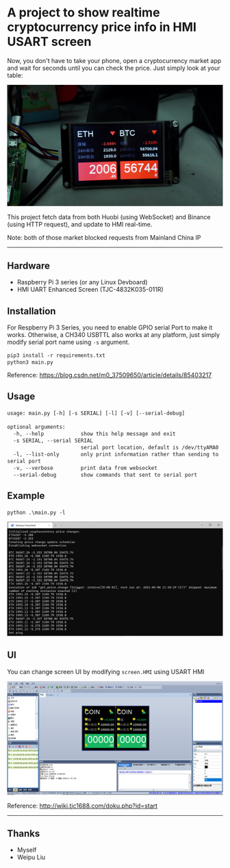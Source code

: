 # A project to show realtime cryptocurrency price info in HMI USART screen

Now, you don't have to take your phone, open a cryptocurrency market app and wait for seconds until you can check the price. Just simply look at your table:

![preview](images/preview.jpg)

This project fetch data from both Huobi (using WebSocket) and Binance (using HTTP request), and update to HMI real-time.

Note: both of those market blocked requests from Mainland China IP

---

## Hardware

- Raspberry Pi 3 series (or any Linux Devboard)
- HMI UART Enhanced Screen (TJC-4832K035-011R)

## Installation

For Respberry Pi 3 Series, you need to enable GPIO serial Port to make it works. Otherwise, a CH340 USBTTL also works at any platform, just simply modify serial port name using ```-s``` argument.

```
pip3 install -r requirements.txt
python3 main.py
```

Reference: https://blog.csdn.net/m0_37509650/article/details/85403217

## Usage

```
usage: main.py [-h] [-s SERIAL] [-l] [-v] [--serial-debug]

optional arguments:
  -h, --help            show this help message and exit
  -s SERIAL, --serial SERIAL
                        serial port location, default is /dev/ttyAMA0
  -l, --list-only       only print information rather than sending to serial port
  -v, --verbose         print data from websocket
  --serial-debug        show commands that sent to serial port
```

## Example

```
python .\main.py -l
```
![example](images/example.png)

## UI

You can change screen UI by modifying ```screen.HMI``` using USART HMI

![screenshot](images/screenshot.png)

Reference: http://wiki.tjc1688.com/doku.php?id=start

---

## Thanks

- Myself
- Weipu Liu
